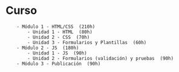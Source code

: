 # Curso #
        - Módulo 1 - HTML/CSS  (210h)
            - Unidad 1 - HTML  (80h)
            - Unidad 2 - CSS  (70h)
            - Unidad 3 - Formularios y Plantillas  (60h)
        - Módulo 2 - JS  (180h)
            - Unidad 1 - JS  (90h)
            - Unidad 2 - Formularios (validación) y pruebas  (90h)
        - Módulo 3 - Publicación  (90h)